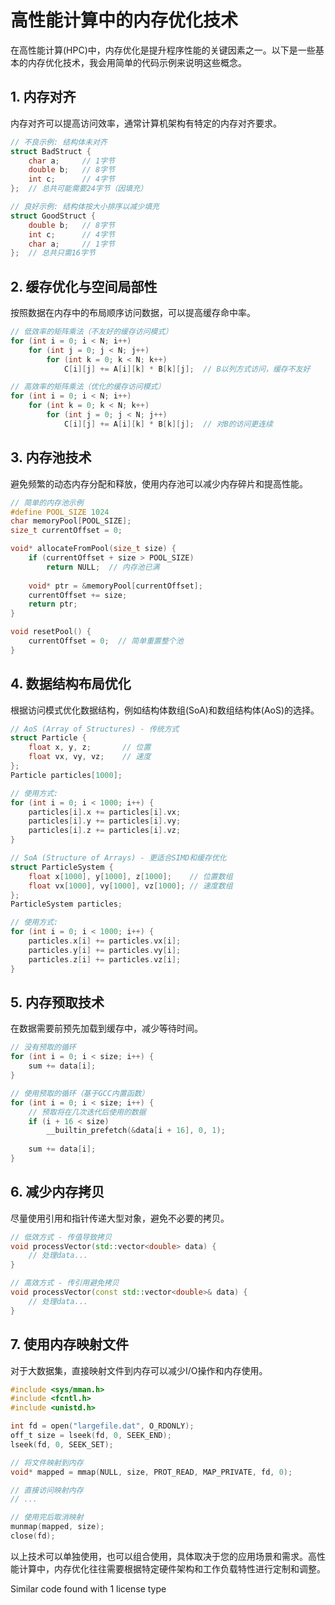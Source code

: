 # 高性能计算中的内存优化技术

在高性能计算(HPC)中，内存优化是提升程序性能的关键因素之一。以下是一些基本的内存优化技术，我会用简单的代码示例来说明这些概念。

## 1. 内存对齐

内存对齐可以提高访问效率，通常计算机架构有特定的内存对齐要求。

```c
// 不良示例: 结构体未对齐
struct BadStruct {
    char a;     // 1字节
    double b;   // 8字节
    int c;      // 4字节
};  // 总共可能需要24字节（因填充）

// 良好示例: 结构体按大小排序以减少填充
struct GoodStruct {
    double b;   // 8字节
    int c;      // 4字节
    char a;     // 1字节
};  // 总共只需16字节
```

## 2. 缓存优化与空间局部性

按照数据在内存中的布局顺序访问数据，可以提高缓存命中率。

```c
// 低效率的矩阵乘法（不友好的缓存访问模式）
for (int i = 0; i < N; i++)
    for (int j = 0; j < N; j++)
        for (int k = 0; k < N; k++)
            C[i][j] += A[i][k] * B[k][j];  // B以列方式访问，缓存不友好

// 高效率的矩阵乘法（优化的缓存访问模式）
for (int i = 0; i < N; i++)
    for (int k = 0; k < N; k++)
        for (int j = 0; j < N; j++)
            C[i][j] += A[i][k] * B[k][j];  // 对B的访问更连续
```

## 3. 内存池技术

避免频繁的动态内存分配和释放，使用内存池可以减少内存碎片和提高性能。

```c
// 简单的内存池示例
#define POOL_SIZE 1024
char memoryPool[POOL_SIZE];
size_t currentOffset = 0;

void* allocateFromPool(size_t size) {
    if (currentOffset + size > POOL_SIZE) 
        return NULL;  // 内存池已满
    
    void* ptr = &memoryPool[currentOffset];
    currentOffset += size;
    return ptr;
}

void resetPool() {
    currentOffset = 0;  // 简单重置整个池
}
```

## 4. 数据结构布局优化

根据访问模式优化数据结构，例如结构体数组(SoA)和数组结构体(AoS)的选择。

```c
// AoS (Array of Structures) - 传统方式
struct Particle {
    float x, y, z;       // 位置
    float vx, vy, vz;    // 速度
};
Particle particles[1000];

// 使用方式:
for (int i = 0; i < 1000; i++) {
    particles[i].x += particles[i].vx;
    particles[i].y += particles[i].vy;
    particles[i].z += particles[i].vz;
}

// SoA (Structure of Arrays) - 更适合SIMD和缓存优化
struct ParticleSystem {
    float x[1000], y[1000], z[1000];    // 位置数组
    float vx[1000], vy[1000], vz[1000]; // 速度数组
};
ParticleSystem particles;

// 使用方式:
for (int i = 0; i < 1000; i++) {
    particles.x[i] += particles.vx[i];
    particles.y[i] += particles.vy[i];
    particles.z[i] += particles.vz[i];
}
```

## 5. 内存预取技术

在数据需要前预先加载到缓存中，减少等待时间。

```c
// 没有预取的循环
for (int i = 0; i < size; i++) {
    sum += data[i];
}

// 使用预取的循环（基于GCC内置函数）
for (int i = 0; i < size; i++) {
    // 预取将在几次迭代后使用的数据
    if (i + 16 < size)
        __builtin_prefetch(&data[i + 16], 0, 1);
    
    sum += data[i];
}
```

## 6. 减少内存拷贝

尽量使用引用和指针传递大型对象，避免不必要的拷贝。

```cpp
// 低效方式 - 传值导致拷贝
void processVector(std::vector<double> data) {
    // 处理data...
}

// 高效方式 - 传引用避免拷贝
void processVector(const std::vector<double>& data) {
    // 处理data...
}
```

## 7. 使用内存映射文件

对于大数据集，直接映射文件到内存可以减少I/O操作和内存使用。

```c
#include <sys/mman.h>
#include <fcntl.h>
#include <unistd.h>

int fd = open("largefile.dat", O_RDONLY);
off_t size = lseek(fd, 0, SEEK_END);
lseek(fd, 0, SEEK_SET);

// 将文件映射到内存
void* mapped = mmap(NULL, size, PROT_READ, MAP_PRIVATE, fd, 0);

// 直接访问映射内存
// ...

// 使用完后取消映射
munmap(mapped, size);
close(fd);
```

以上技术可以单独使用，也可以组合使用，具体取决于您的应用场景和需求。高性能计算中，内存优化往往需要根据特定硬件架构和工作负载特性进行定制和调整。

Similar code found with 1 license type